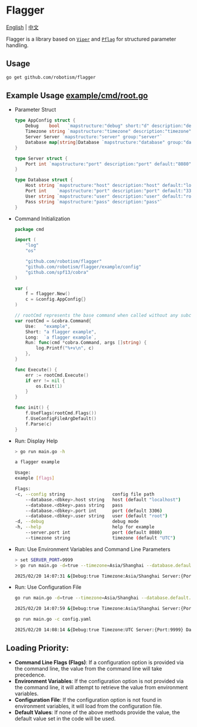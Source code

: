 # Flagger

[English](README.md) | [中文](README.cn.md)


Flagger is a library based on [`Viper`](https://github.com/spf13/viper) and [`Pflag`](https://github.com/spf13/pflag) for structured parameter handling.


## Usage

```bash
go get github.com/robotism/flagger
```

## Example Usage [example/cmd/root.go](example/cmd/root.go)

- Parameter Struct

    ```go
    type AppConfig struct {
        Debug    bool   `mapstructure:"debug" short:"d" description:"debug mode" default:"false"`
        Timezone string `mapstructure:"timezone" description:"timezone" default:"UTC"`
        Server Server `mapstructure:"server" group:"server"`
        Database map[string]Database `mapstructure:"database" group:"database" mapkey:"<dbkey>"`
    }
    
    type Server struct {
        Port int `mapstructure:"port" description:"port" default:"8080"`
    }
    
    type Database struct {
        Host string `mapstructure:"host" description:"host" default:"localhost"`
        Port int    `mapstructure:"port" description:"port" default:"3306"`
        User string `mapstructure:"user" description:"user" default:"root"`
        Pass string `mapstructure:"pass" description:"pass"`
    }
    ```

- Command Initialization

    ```go
    package cmd

    import (
        "log"
        "os"

        "github.com/robotism/flagger"
        "github.com/robotism/flagger/example/config"
        "github.com/spf13/cobra"
    )

    var (
        f = flagger.New()
        c = &config.AppConfig{}
    )

    // rootCmd represents the base command when called without any subcommands
    var rootCmd = &cobra.Command{
        Use:   "example",
        Short: "a flagger example",
        Long:  `a flagger example`,
        Run: func(cmd *cobra.Command, args []string) {
            log.Printf("%+v\n", c)
        },
    }

    func Execute() {
        err := rootCmd.Execute()
        if err != nil {
            os.Exit(1)
        }
    }

    func init() {
        f.UseFlags(rootCmd.Flags())
        f.UseConfigFileArgDefault()
        f.Parse(c)
    }
    ```

- Run: Display Help

    ```bash 
    > go run main.go -h

    a flagger example

    Usage:
    example [flags]

    Flags:
    -c, --config string                  config file path
        --database.<dbkey>.host string   host (default "localhost")
        --database.<dbkey>.pass string   pass
        --database.<dbkey>.port int      port (default 3306)
        --database.<dbkey>.user string   user (default "root")
    -d, --debug                          debug mode
    -h, --help                           help for example
        --server.port int                port (default 8080)
        --timezone string                timezone (default "UTC")

    ```

- Run: Use Environment Variables and Command Line Parameters

    ```bash
    > set SERVER_PORT=9999
    > go run main.go -d=true --timezone=Asia/Shanghai --database.default.host=127.0.0.1

    2025/02/20 14:07:31 &{Debug:true Timezone:Asia/Shanghai Server:{Port:9999} Database:map[default:{Host:127.0.0.1 Port:3306 User:root Pass:}]}
    ```

- Run: Use Configuration File

    ```bash
    go run main.go -d=true --timezone=Asia/Shanghai --database.default.host=127.0.0.1 -c config.yaml

    2025/02/20 14:07:59 &{Debug:true Timezone:Asia/Shanghai Server:{Port:9999} Database:map[default:{Host:127.0.0.1 Port:4000 User:root Pass:12345678}]}

    go run main.go -c config.yaml

    2025/02/20 14:08:14 &{Debug:true Timezone:UTC Server:{Port:9999} Database:map[default:{Host:xxx.xxx.xxx.xxx Port:4000 User:root Pass:12345678}]}
    ```

## Loading Priority:

- **Command Line Flags (Flags)**: If a configuration option is provided via the command line, the value from the command line will take precedence.
- **Environment Variables**: If the configuration option is not provided via the command line, it will attempt to retrieve the value from environment variables.
- **Configuration File**: If the configuration option is not found in environment variables, it will load from the configuration file.
- **Default Values**: If none of the above methods provide the value, the default value set in the code will be used.